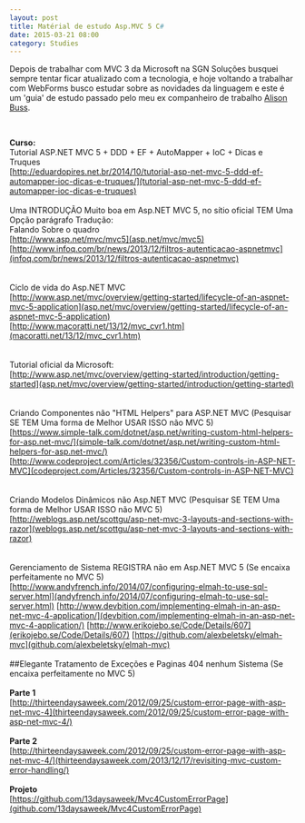 ```yaml
---
layout: post
title: Matérial de estudo Asp.MVC 5 C#
date: 2015-03-21 08:00
category: Studies
---
```


<p class="text-post">
    Depois de trabalhar com MVC 3 da Microsoft na SGN Soluções busquei sempre tentar ficar atualizado com a tecnologia, e hoje voltando a trabalhar com WebForms busco estudar sobre as novidades da linguagem e este é um 'guia' de estudo passado pelo meu ex companheiro de trabalho <a href="https://github.com/alisonbuss">Alison Buss</a>.
</p>
<br />


<strong>Curso:</strong>
<br />
Tutorial ASP.NET MVC 5 + DDD + EF + AutoMapper + IoC + Dicas e Truques<br />
[http://eduardopires.net.br/2014/10/tutorial-asp-net-mvc-5-ddd-ef-automapper-ioc-dicas-e-truques/](tutorial-asp-net-mvc-5-ddd-ef-automapper-ioc-dicas-e-truques)
<br /><br />
Uma INTRODUÇÃO Muito boa em Asp.NET MVC 5, no sítio oficial TEM Uma Opção parágrafo Tradução:
<br />
Falando Sobre o quadro<br />
[http://www.asp.net/mvc/mvc5](asp.net/mvc/mvc5)<br />
[http://www.infoq.com/br/news/2013/12/filtros-autenticacao-aspnetmvc](infoq.com/br/news/2013/12/filtros-autenticacao-aspnetmvc)<br />
<br /><br />
Ciclo de vida do Asp.NET MVC<br />
[http://www.asp.net/mvc/overview/getting-started/lifecycle-of-an-aspnet-mvc-5-application](asp.net/mvc/overview/getting-started/lifecycle-of-an-aspnet-mvc-5-application) <br />
[http://www.macoratti.net/13/12/mvc_cvr1.htm](macoratti.net/13/12/mvc_cvr1.htm)<br />
<br /><br />
Tutorial oficial da Microsoft:<br />
[http://www.asp.net/mvc/overview/getting-started/introduction/getting-started](asp.net/mvc/overview/getting-started/introduction/getting-started)<br />
<br /><br />
Criando Componentes não "HTML Helpers" para ASP.NET MVC (Pesquisar SE TEM Uma forma de Melhor USAR ISSO não MVC 5)<br />
[https://www.simple-talk.com/dotnet/asp.net/writing-custom-html-helpers-for-asp.net-mvc/](simple-talk.com/dotnet/asp.net/writing-custom-html-helpers-for-asp.net-mvc/)<br />
[http://www.codeproject.com/Articles/32356/Custom-controls-in-ASP-NET-MVC](codeproject.com/Articles/32356/Custom-controls-in-ASP-NET-MVC)<br /><br /><br />
Criando Modelos Dinâmicos não Asp.NET MVC (Pesquisar SE TEM Uma forma de Melhor USAR ISSO não MVC 5)<br />
[http://weblogs.asp.net/scottgu/asp-net-mvc-3-layouts-and-sections-with-razor](weblogs.asp.net/scottgu/asp-net-mvc-3-layouts-and-sections-with-razor)<br />
</br></br>
Gerenciamento de Sistema REGISTRA não em Asp.NET MVC 5 (Se encaixa perfeitamente no MVC 5)<br />
[http://www.andyfrench.info/2014/07/configuring-elmah-to-use-sql-server.html](andyfrench.info/2014/07/configuring-elmah-to-use-sql-server.html)
[http://www.devbition.com/implementing-elmah-in-an-asp-net-mvc-4-application/](devbition.com/implementing-elmah-in-an-asp-net-mvc-4-application/)
[http://www.erikojebo.se/Code/Details/607](erikojebo.se/Code/Details/607)
[https://github.com/alexbeletsky/elmah-mvc](github.com/alexbeletsky/elmah-mvc)
<br /><br />
##Elegante Tratamento de Exceções e Paginas 404 nenhum Sistema (Se encaixa perfeitamente no MVC 5)
<br /><br />
<strong>Parte 1</strong>
<br />
[http://thirteendaysaweek.com/2012/09/25/custom-error-page-with-asp-net-mvc-4](thirteendaysaweek.com/2012/09/25/custom-error-page-with-asp-net-mvc-4/)
<br /><br />
<strong>Parte 2</strong>
<br />
[http://thirteendaysaweek.com/2012/09/25/custom-error-page-with-asp-net-mvc-4/](thirteendaysaweek.com/2013/12/17/revisiting-mvc-custom-error-handling/)
<br /><br />
<strong>Projeto</strong>
<br />
[https://github.com/13daysaweek/Mvc4CustomErrorPage](github.com/13daysaweek/Mvc4CustomErrorPage)    
</p>